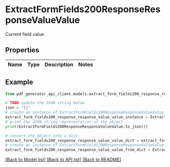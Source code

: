 # ExtractFormFields200ResponseResponseValueValue

Current field value

## Properties

Name | Type | Description | Notes
------------ | ------------- | ------------- | -------------

## Example

```python
from pdf_generator_api_client.models.extract_form_fields200_response_response_value_value import ExtractFormFields200ResponseResponseValueValue

# TODO update the JSON string below
json = "{}"
# create an instance of ExtractFormFields200ResponseResponseValueValue from a JSON string
extract_form_fields200_response_response_value_value_instance = ExtractFormFields200ResponseResponseValueValue.from_json(json)
# print the JSON string representation of the object
print(ExtractFormFields200ResponseResponseValueValue.to_json())

# convert the object into a dict
extract_form_fields200_response_response_value_value_dict = extract_form_fields200_response_response_value_value_instance.to_dict()
# create an instance of ExtractFormFields200ResponseResponseValueValue from a dict
extract_form_fields200_response_response_value_value_from_dict = ExtractFormFields200ResponseResponseValueValue.from_dict(extract_form_fields200_response_response_value_value_dict)
```
[[Back to Model list]](../README.md#documentation-for-models) [[Back to API list]](../README.md#documentation-for-api-endpoints) [[Back to README]](../README.md)


